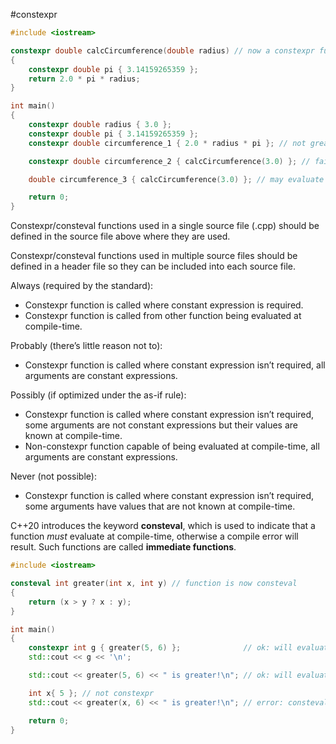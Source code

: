 #constexpr

```cpp
#include <iostream>

constexpr double calcCircumference(double radius) // now a constexpr function
{
    constexpr double pi { 3.14159265359 };
    return 2.0 * pi * radius;
}

int main()
{
	constexpr double radius { 3.0 };
    constexpr double pi { 3.14159265359 };
	constexpr double circumference_1 { 2.0 * radius * pi }; // not great

    constexpr double circumference_2 { calcCircumference(3.0) }; // fail to compile without the constexpr keyword on the function

    double circumference_3 { calcCircumference(3.0) }; // may evaluate at runtime or compile-time

    return 0;
}
```

Constexpr/consteval functions used in a single source file (.cpp) should be defined in the source file above where they are used.

Constexpr/consteval functions used in multiple source files should be defined in a header file so they can be included into each source file.

Always (required by the standard):
- Constexpr function is called where constant expression is required.
- Constexpr function is called from other function being evaluated at compile-time.

Probably (there’s little reason not to):
- Constexpr function is called where constant expression isn’t required, all arguments are constant expressions.

Possibly (if optimized under the as-if rule):
- Constexpr function is called where constant expression isn’t required, some arguments are not constant expressions but their values are known at compile-time.
- Non-constexpr function capable of being evaluated at compile-time, all arguments are constant expressions.

Never (not possible):
- Constexpr function is called where constant expression isn’t required, some arguments have values that are not known at compile-time.

C++20 introduces the keyword **consteval**, which is used to indicate that a function _must_ evaluate at compile-time, otherwise a compile error will result. Such functions are called **immediate functions**.
```cpp
#include <iostream>

consteval int greater(int x, int y) // function is now consteval
{
    return (x > y ? x : y);
}

int main()
{
    constexpr int g { greater(5, 6) };              // ok: will evaluate at compile-time
    std::cout << g << '\n';

    std::cout << greater(5, 6) << " is greater!\n"; // ok: will evaluate at compile-time

    int x{ 5 }; // not constexpr
    std::cout << greater(x, 6) << " is greater!\n"; // error: consteval functions must evaluate at compile-time

    return 0;
}
```